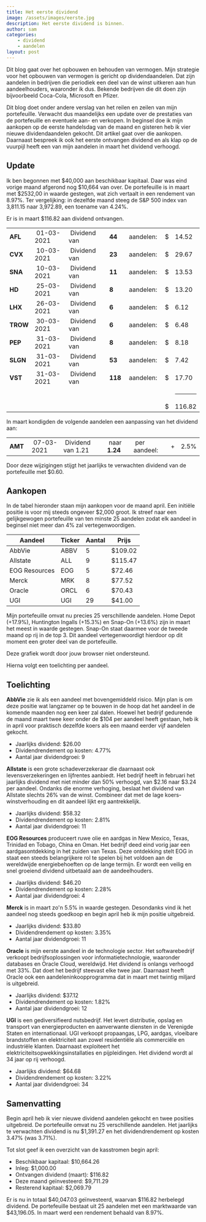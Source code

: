 ```yaml
---
title: Het eerste dividend
image: /assets/images/eerste.jpg
description: Het eerste dividend is binnen.
author: sam
categories:
    - dividend
    - aandelen
layout: post
---
```


Dit blog gaat over het opbouwen en behouden van vermogen. Mijn strategie voor het opbouwen van vermogen is gericht op dividendaandelen. Dat zijn aandelen in bedrijven die periodiek een deel van de winst uitkeren aan hun aandeelhouders, waaronder ik dus. Bekende bedrijven die dit doen zijn bijvoorbeeld Coca-Cola, Microsoft en Pfizer.

Dit blog doet onder andere verslag van het reilen en zeilen van mijn portefeuille. Verwacht dus maandelijks een update over de prestaties van de portefeuille en eventuele aan- en verkopen. In beginsel doe ik mijn aankopen op de eerste handelsdag van de maand en gisteren heb ik vier nieuwe dividendaandelen gekocht. Dit artikel gaat over die aankopen. Daarnaast bespreek ik ook het eerste ontvangen dividend en als klap op de vuurpijl heeft een van mijn aandelen in maart het dividend verhoogd.

## Update

Ik ben begonnen met $40,000 aan beschikbaar kapitaal. Daar was eind vorige maand afgerond nog $10,664 van over. De portefeuille is in maart met $2532,00 in waarde gestegen, wat zich vertaalt in een rendement van 8.97%. Ter vergelijking: in dezelfde maand steeg de S&P 500 index van 3,811.15 naar 3,972.89, een toename van 4.24%.

Er is in maart $116.82 aan dividend ontvangen.

<div class="blog-list">
  <table>
    <tbody>
      <tr><td><b>AFL</b></td><td>&nbsp;01-03-2021</td><td>&nbsp;Dividend van</td><td>&nbsp;<b>44</b></td><td>&nbsp;aandelen:</td><td>&nbsp;$</td><td>14.52</td></tr>
	  <tr><td><b>CVX</b></td><td>&nbsp;10-03-2021</td><td>&nbsp;Dividend van</td><td>&nbsp;<b>23</b></td><td>&nbsp;aandelen:</td><td>&nbsp;$</td><td>29.67</td></tr>
	  <tr><td><b>SNA</b></td><td>&nbsp;10-03-2021</td><td>&nbsp;Dividend van</td><td>&nbsp;<b>11</b></td><td>&nbsp;aandelen:</td><td>&nbsp;$</td><td>13.53</td></tr>
	  <tr><td><b>HD</b></td><td>&nbsp;25-03-2021</td><td>&nbsp;Dividend van</td><td>&nbsp;<b>8</b></td><td>&nbsp;aandelen:</td><td>&nbsp;$</td><td>13.20</td></tr>
	  <tr><td><b>LHX</b></td><td>&nbsp;26-03-2021</td><td>&nbsp;Dividend van</td><td>&nbsp;<b>6</b></td><td>&nbsp;aandelen:</td><td>&nbsp;$</td><td>6.12</td></tr>
	  <tr><td><b>TROW</b></td><td>&nbsp;30-03-2021</td><td>&nbsp;Dividend van</td><td>&nbsp;<b>6</b></td><td>&nbsp;aandelen:</td><td>&nbsp;$</td><td>6.48</td></tr>
	  <tr><td><b>PEP</b></td><td>&nbsp;31-03-2021</td><td>&nbsp;Dividend van</td><td>&nbsp;<b>8</b></td><td>&nbsp;aandelen:</td><td>&nbsp;$</td><td>8.18</td></tr>
	  <tr><td><b>SLGN</b></td><td>&nbsp;31-03-2021</td><td>&nbsp;Dividend van</td><td>&nbsp;<b>53</b></td><td>&nbsp;aandelen:</td><td>&nbsp;$</td><td>7.42</td></tr>
	  <tr><td><b>VST</b></td><td>&nbsp;31-03-2021</td><td>&nbsp;Dividend van</td><td>&nbsp;<b>118</b></td><td>&nbsp;aandelen:</td><td>&nbsp;$</td><td>17.70</td></tr>
	  <tr><td></td><td></td><td></td><td></td><td></td><td></td><td><hr style="background-color:black"></td></tr>
	  <tr><td></td><td></td><td></td><td></td><td></td><td>&nbsp;$</td><td>116.82</td></tr>
    </tbody>
  </table>
</div>

In maart kondigden de volgende aandelen een aanpassing van het dividend aan:

<div class="blog-list">
  <table>
    <tbody>
      <tr><td><b>AMT&nbsp;</b></td><td>&nbsp;07-03-2021</td><td>&nbsp;Dividend van 1.21</td><td>&nbsp;naar <b>1.24</b></td><td>&nbsp;per aandeel:</td><td>&nbsp;+</td><td>2.5%</td></tr>
    </tbody>
  </table>
</div>

Door deze wijzigingen stijgt het jaarlijks te verwachten dividend van de portefeuille met $0.60.

## Aankopen

In de tabel hieronder staan mijn aankopen voor de maand april. Een initiële positie is voor mij steeds ongeveer $2,000 groot. Ik streef naar een gelijkgewogen portefeuille van ten minste 25 aandelen zodat elk aandeel in beginsel niet meer dan 4% zal vertegenwoordigen.

| Aandeel            | Ticker | Aantal | Prijs   |
|--------------------| -------| -------|---------|
| AbbVie             | ABBV   | 5      | $109.02 |
| Allstate           | ALL    | 9      | $115.47 |
| EOG Resources      | EOG    | 5      |  $72.46 |
| Merck              | MRK    | 8      |  $77.52 |
| Oracle             | ORCL   | 6      |  $70.43 |
| UGI                | UGI    | 29     |  $41.00 |

Mijn portefeuille omvat nu precies 25 verschillende aandelen. Home Depot (+17.9%), Huntington Ingalls (+15.3%) en Snap-On (+13.6%) zijn in maart het meest in waarde gestegen. Snap-On staat daarmee voor de tweede maand op rij in de top 3. Dit aandeel vertegenwoordigt hierdoor op dit moment een groter deel van de portefeuille.

<div class="chart-wrapper">
    <canvas id="weights" width="400" height="200" align="left">Deze grafiek wordt door jouw browser niet ondersteund.</canvas>
</div>
<script src="{{site.baseurl}}/assets/js/charts/2021-04-02-script.js"></script>

Hierna volgt een toelichting per aandeel.

## Toelichting

**AbbVie** zie ik als een aandeel met bovengemiddeld risico. Mijn plan is om deze positie wat langzamer op te bouwen in de hoop dat het aandeel in de komende maanden nog een keer zal dalen. Hoewel het bedrijf gedurende de maand maart twee keer onder de $104 per aandeel heeft gestaan, heb ik in april voor praktisch dezelfde koers als een maand eerder vijf aandelen gekocht.

<ul class="blog-list">
  <li>Jaarlijks dividend: $26.00</li>
  <li>Dividendrendement op kosten: 4.77%</li>
  <li>Aantal jaar dividendgroei: 9</li>
</ul>

**Allstate** is een grote schadeverzekeraar die daarnaast ook levensverzekeringen en lijfrentes aanbiedt. Het bedrijf heeft in februari het jaarlijks dividend met niet minder dan 50% verhoogd, van $2.16 naar $3.24 per aandeel. Ondanks die enorme verhoging, beslaat het dividend van Allstate slechts 26% van de winst. Combineer dat met de lage koers- winstverhouding en dit aandeel lijkt erg aantrekkelijk.

<ul class="blog-list">
  <li>Jaarlijks dividend: $58.32</li>
  <li>Dividendrendement op kosten: 2.81%</li>
  <li>Aantal jaar dividendgroei: 11</li>
</ul>

**EOG Resources** produceert ruwe olie en aardgas in New Mexico, Texas, Trinidad en Tobago, China en Oman. Het bedrijf deed eind vorig jaar een aardgasontdekking in het zuiden van Texas. Deze ontdekking stelt EOG in staat een steeds belangrijkere rol te spelen bij het voldoen aan de wereldwijde energiebehoeften op de lange termijn. Er wordt een veilig en snel groeiend dividend uitbetaald aan de aandeelhouders.

<ul class="blog-list">
  <li>Jaarlijks dividend: $46.20</li>
  <li>Dividendrendement op kosten: 2.28%</li>
  <li>Aantal jaar dividendgroei: 4</li>
</ul>

**Merck** is in maart zo'n 5.5% in waarde gestegen. Desondanks vind ik het aandeel nog steeds goedkoop en begin april heb ik mijn positie uitgebreid.

<ul class="blog-list">
  <li>Jaarlijks dividend: $33.80</li>
  <li>Dividendrendement op kosten: 3.35%</li>
  <li>Aantal jaar dividendgroei: 11</li>
</ul>

**Oracle** is mijn eerste aandeel in de technologie sector. Het softwarebedrijf verkoopt bedrijfsoplossingen voor informatietechnologie, waaronder databases en Oracle Cloud, wereldwijd. Het dividend is onlangs verhoogd met 33%. Dat doet het bedrijf steevast elke twee jaar. Daarnaast heeft Oracle ook een aandeleninkoopprogramma dat in maart met twintig miljard is uitgebreid.

<ul class="blog-list">
  <li>Jaarlijks dividend: $37.12</li>
  <li>Dividendrendement op kosten: 1.82%</li>
  <li>Aantal jaar dividendgroei: 12</li>
</ul>

**UGI** is een gediversifieerd nutsbedrijf. Het levert distributie, opslag en transport van energieproducten en aanverwante diensten in de Verenigde Staten en internationaal. UGI verkoopt propaangas, LPG, aardgas, vloeibare brandstoffen en elektriciteit aan zowel residentiële als commerciële en industriële klanten. Daarnaast exploiteert het elektriciteitsopwekkingsinstallaties en pijpleidingen. Het dividend wordt al 34 jaar op rij verhoogd.

<ul class="blog-list">
  <li>Jaarlijks dividend: $64.68</li>
  <li>Dividendrendement op kosten: 3.22%</li>
  <li>Aantal jaar dividendgroei: 34</li>
</ul>

## Samenvatting

Begin april heb ik vier nieuwe dividend aandelen gekocht en twee posities uitgebreid. De portefeuille omvat nu 25 verschillende aandelen. Het jaarlijks te verwachten dividend is nu $1,391.27 en het dividendrendement op kosten 3.47% (was 3.71%).

Tot slot geef ik een overzicht van de kasstromen begin april:

<ul class="blog-list">
  <li>Beschikbaar kapitaal: $10,664.26</li>
  <li>Inleg: $1,000.00</li>
  <li>Ontvangen dividend (maart): $116.82</li>
  <li>Deze maand geïnvesteerd: $9,711.29</li>
  <li>Resterend kapitaal: $2,069.79</li>
</ul>

Er is nu in totaal $40,047.03 geïnvesteerd, waarvan $116.82 herbelegd dividend. De portefeuille bestaat uit 25 aandelen met een marktwaarde van $43,196.05. In maart werd een rendement behaald van 8.97%.